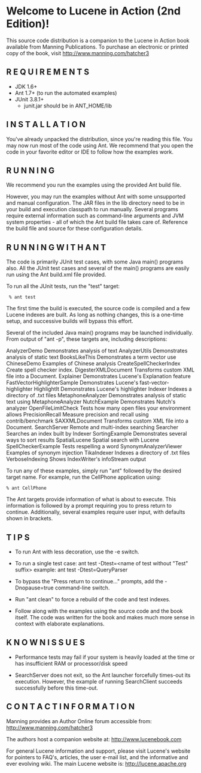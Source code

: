 # Welcome to Lucene in Action (2nd Edition)!

This source code distribution is a companion to the
Lucene in Action book available from Manning Publications.
To purchase an electronic or printed copy of the book,
visit http://www.manning.com/hatcher3

## R E Q U I R E M E N T S

  * JDK 1.6+
  * Ant 1.7+ (to run the automated examples)
  * JUnit 3.8.1+
    - junit.jar should be in ANT_HOME/lib

## I N S T A L L A T I O N

You've already unpacked the distribution, since you're reading this 
file. You may now run most of the code using Ant.  We recommend
that you open the code in your favorite editor or IDE to follow how 
the examples work.

## R U N N I N G

We recommend you run the examples using the provided Ant build file.

However, you may run the examples without Ant with some
unsupported and manual configuration.  The JAR files in the
lib directory need to be in your build and execution classpath to
run manually.  Several programs require external information such as 
command-line arguments and JVM system properties - all of which the 
Ant build file takes care of.  Reference the build file and source
for these configuration details.

## R U N N I N G     W I T H    A N T

The code is primarily JUnit test cases, with some Java main()
programs also.  All the JUnit test cases and several of the main() 
programs are easily run using the Ant build.xml file provided.

To run all the JUnit tests, run the "test" target:

     % ant test

The first time the build is executed, the source code is compiled
and a few Lucene indexes are built.  As long as nothing changes,
this is a one-time setup, and successive builds will bypass this 
effort.

Several of the included Java main() programs may be launched 
individually.  From output of "ant -p", these targets are,
including descriptions:

 AnalyzerDemo                 Demonstrates analysis of text
 AnalyzerUtils                Demonstrates analysis of static text
 BooksLikeThis                Demonstrates a term vector use
 ChineseDemo                  Examples of Chinese analysis
 CreateSpellCheckerIndex      Create spell checker index.
 DigesterXMLDocument          Transforms custom XML file into a Document.
 Explainer                    Demonstrates Lucene's Explanation feature
 FastVectorHighlighterSample  Demonstrates Lucene's fast-vector-highlighter
 HighlightIt                  Demonstrates Lucene's highlighter
 Indexer                      Indexes a directory of .txt files
 MetaphoneAnalyzer            Demonstrates analysis of static text using MetaphoneAnalyzer
 NutchExample                 Demonstrates Nutch's analyzer
 OpenFileLimitCheck           Tests how many open files your environment allows
 PrecisionRecall              Measure precision and recall using contrib/benchmark
 SAXXMLDocument               Transforms custom XML file into a Document.
 SearchServer                 Remote and multi-index searching
 Searcher                     Searches an index built by Indexer
 SortingExample               Demonstrates several ways to sort results
 SpatialLucene                Spatial search with Lucene
 SpellCheckerExample          Tests respelling a word
 SynonymAnalyzerViewer        Examples of synonym injection
 TikaIndexer                  Indexes a directory of .txt files
 VerboseIndexing              Shows IndexWriter's infoStream output

To run any of these examples, simply run "ant" followed by the
desired target name.  For example, run the CellPhone application 
using:

	% ant CellPhone

The Ant targets provide information of what is about to execute.
This information is followed by a prompt requiring you to press
return to continue.  Additionally, several examples require user
input, with defaults shown in brackets.

## T I P S

  * To run Ant with less decoration, use the -e switch.

  * To run a single test case:
       ant test -Dtest=<name of test without "Test" suffix>
       example: ant test -Dtest=QueryParser

  * To bypass the "Press return to continue..." prompts, add the -Dnopause=true command-line switch.

  * Run "ant clean" to force a rebuild of the code and test indexes.

  * Follow along with the examples using the source code and the
    book itself.  The code was written for the book and makes much
    more sense in context with elaborate explanations.

## K N O W N   I S S U E S

  * Performance tests may fail if your system is heavily loaded at
    the time or has insufficient RAM or processor/disk speed
  
  * SearchServer does not exit, so the Ant launcher forcefully
    times-out its execution.  However, the example of running 
    SearchClient succeeds successfully before this time-out.

## C O N T A C T    I N F O R M A T I O N

Manning provides an Author Online forum accessible from:
	http://www.manning.com/hatcher3

The authors host a companion website at:
	http://www.lucenebook.com

For general Lucene information and support, please visit
Lucene's website for pointers to FAQ's, articles, the user e-mail 
list, and the informative and ever evolving wiki.  The main Lucene
website is: http://lucene.apache.org
